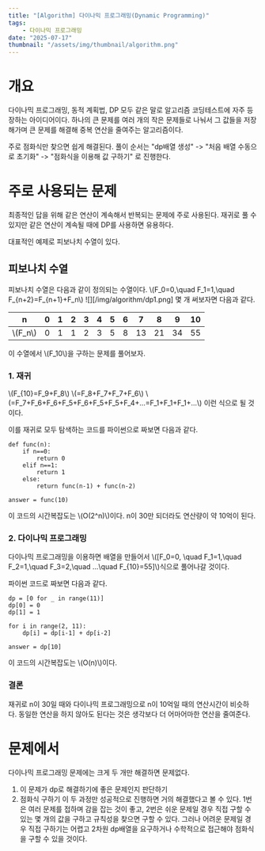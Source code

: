 ```yaml
---
title: "[Algorithm] 다이나믹 프로그래밍(Dynamic Programming)"
tags:
    - 다이나믹 프로그래밍
date: "2025-07-17"
thumbnail: "/assets/img/thumbnail/algorithm.png"
---
```


# 개요
다이나믹 프로그래밍, 동적 계획법, DP 모두 같은 말로 알고리즘 코딩테스트에 자주 등장하는 아이디어이다.
하나의 큰 문제를 여러 개의 작은 문제들로 나눠서 그 값들을 저장해가며 큰 문제를 해결해 중복 연산을 줄여주는 알고리즘이다.

주로 점화식만 찾으면 쉽게 해결된다.
풀이 순서는 "dp배열 생성" -> "처음 배열 수동으로 초기화" -> "점화식을 이용해 값 구하기" 로 진행한다. 

# 주로 사용되는 문제
최종적인 답을 위해 같은 연산이 계속해서 반복되는 문제에 주로 사용된다. 재귀로 풀 수 있지만 같은 연산이 계속될 때에 DP를 사용하면 유용하다.

대표적인 예제로 피보나치 수열이 있다.
## 피보나치 수열
피보나치 수열은 다음과 같이 정의되는 수열이다.
\\(F_0=0,\quad F_1=1,\quad F_{n+2}=F_{n+1}+F_n\\)
![][/img/algorithm/dp1.png]
몇 개 써보자면 다음과 같다.

|n|0|1|2|3|4|5|6|7|8|9|10|
|---|---|---|---|---|---|---|---|---|---|---|---|
|\\(F_n\\)​|0|1|1|2|3|5|8|13|21|34|55|
이 수열에서 \\(F_10\\)을 구하는 문제를 풀어보자.
### 1. 재귀
\\(F_{10}=F_9+F_8\\)  \\(=F_8+F_7+F_7+F_6\\)  \\(=F_7+F_6+F_6+F_5+F_6+F_5+F_5+F_4+...=F_1+F_1+F_1+...\\) 이런 식으로 될 것이다.

이를 재귀로 모두 탐색하는 코드를 파이썬으로 짜보면 다음과 같다.
```
def func(n):  
    if n==0:  
        return 0  
    elif n==1:  
        return 1  
    else:  
        return func(n-1) + func(n-2)  
  
answer = func(10)
```
이 코드의 시간복잡도는 \\(O(2^n)\\)이다. n이 30만 되더라도 연산량이 약 10억이 된다.

### 2. 다이나믹 프로그래밍
다이나믹 프로그래밍을 이용하면 배열을 만들어서 \\([F_0=0, \quad F_1=1,\quad F_2=1,\quad F_3=2,\quad ...\quad F_{10}=55]\\)식으로 풀어나갈 것이다.

파이썬 코드로 짜보면 다음과 같다.
```
dp = [0 for _ in range(11)]
dp[0] = 0
dp[1] = 1

for i in range(2, 11):
    dp[i] = dp[i-1] + dp[i-2]

answer = dp[10]
```
이 코드의 시간복잡도는 \\(O(n)\\)이다. 

### 결론
재귀로 n이 30일 때와 다이나믹 프로그래밍으로 n이 10억일 때의 연산시간이 비슷하다.
동일한 연산을 하지 않아도 된다는 것은 생각보다 더 어마어마한 연산을 줄여준다.

# 문제에서

다이나믹 프로그래밍 문제에는 크게 두 개만 해결하면 문제없다. 
1. 이 문제가 dp로 해결하기에 좋은 문제인지 판단하기
2. 점화식 구하기
이 두 과정만 성공적으로 진행하면 거의 해결했다고 볼 수 있다. 1번은 여러 문제를 접하며 감을 잡는 것이 좋고, 2번은 쉬운 문제일 경우 직접 구할 수 있는 몇 개의 값을 구하고 규칙성을 찾으면 구할 수 있다. 그러나 어려운 문제일 경우 직접 구하기는 어렵고 2차원 dp배열을 요구하거나 수학적으로 접근해야 점화식을 구할 수 있을 것이다.